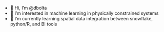 - 👋 Hi, I’m @dbolta
- 👀 I’m interested in machine learning in physically constrained systems
- 🌱 I’m currently learning spatial data integration between snowflake, python/R, and BI tools

<!---
dbolta/dbolta is a ✨ special ✨ repository because its `README.md` (this file) appears on your GitHub profile.
You can click the Preview link to take a look at your changes.
--->
